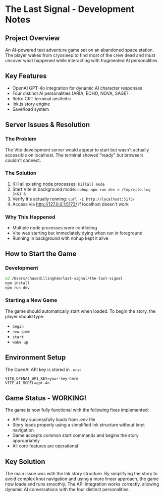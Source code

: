 # The Last Signal - Development Notes

## Project Overview
An AI-powered text adventure game set on an abandoned space station. The player wakes from cryosleep to find most of the crew dead and must uncover what happened while interacting with fragmented AI personalities.

## Key Features
- OpenAI GPT-4o integration for dynamic AI character responses
- Four distinct AI personalities (ARIA, ECHO, NOVA, SAGE)
- Retro CRT terminal aesthetic
- Ink.js story engine
- Save/load system

## Server Issues & Resolution

### The Problem
The Vite development server would appear to start but wasn't actually accessible on localhost. The terminal showed "ready" but browsers couldn't connect.

### The Solution
1. Kill all existing node processes: `killall node`
2. Start Vite in background mode: `nohup npm run dev > /tmp/vite.log 2>&1 &`
3. Verify it's actually running: `curl -I http://localhost:5173/`
4. Access via http://127.0.0.1:5173/ if localhost doesn't work

### Why This Happened
- Multiple node processes were conflicting
- Vite was starting but immediately dying when run in foreground
- Running in background with nohup kept it alive

## How to Start the Game

### Development
```bash
cd /Users/chasedillingham/last-signal/the-last-signal
npm install
npm run dev
```

### Starting a New Game
The game should automatically start when loaded. To begin the story, the player should type:
- `begin`
- `new game`
- `start`
- `wake up`

## Environment Setup
The OpenAI API key is stored in `.env`:
```
VITE_OPENAI_API_KEY=your-key-here
VITE_AI_MODEL=gpt-4o
```

## Game Status - WORKING!
The game is now fully functional with the following fixes implemented:
- API key successfully loads from .env file
- Story loads properly using a simplified Ink structure without knot navigation
- Game accepts common start commands and begins the story appropriately
- All core features are operational

## Key Solution
The main issue was with the Ink story structure. By simplifying the story to avoid complex knot navigation and using a more linear approach, the game now loads and runs smoothly. The API integration works correctly, allowing dynamic AI conversations with the four distinct personalities.